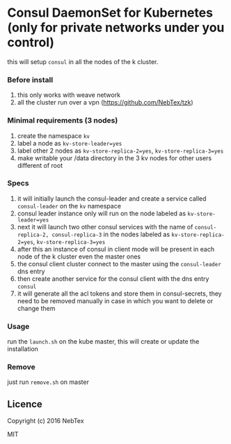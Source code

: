 # Consul DaemonSet for Kubernetes (only for private networks under you control)

this will setup `consul`  in all the nodes of the k cluster. 

### Before install

1. this only works with weave network
2. all the cluster run over a vpn  (https://github.com/NebTex/tzk)

### Minimal requirements (3 nodes)

1. create the namespace `kv`
2. label a node as `kv-store-leader=yes`
3. label other 2 nodes as `kv-store-replica-2=yes`, `kv-store-replica-3=yes`
4. make writable your /data directory in the 3 kv nodes for other users different of root

### Specs

1. it will initially launch the consul-leader and create a service called `consul-leader` on the `kv` namespace
2. consul leader instance only will run on the node labeled as `kv-store-leader=yes`
3. next it will launch two other consul services with the name of `consul-replica-2, consul-replica-3` in the nodes labeled as `kv-store-replica-2=yes`, `kv-store-replica-3=yes`
4. after this an instance of consul in client mode will be present in each node of the k cluster even the master ones
5. the consul client cluster connect to the master using the `consul-leader` dns entry
6. then create another service for the consul client with the dns entry `consul`
7. it will generate all the acl tokens and store them in consul-secrets, they need to be removed manually in case in which you want to delete or change them

### Usage

run the `launch.sh` on the kube master, this will create or update the installation 

### Remove

just run `remove.sh` on master

## Licence

Copyright (c) 2016 NebTex

MIT
